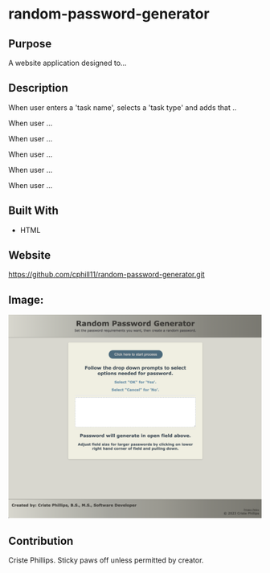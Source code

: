 # random-password-generator

## Purpose
A website application designed to... 

## Description
When user enters a 'task name', selects a 'task type' and adds that ..

When user ...

When user ... 

When user ...

When user ...

When user ...

## Built With
* HTML


## Website
https://github.com/cphill11/random-password-generator.git

## Image: 
![Screenshot](assets/images/screenshot.png)

## Contribution
Criste Phillips.  Sticky paws off unless permitted by creator.